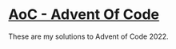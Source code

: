 # [AoC - Advent Of Code](https://adventofcode.com/)

These are my solutions to Advent of Code 2022.


